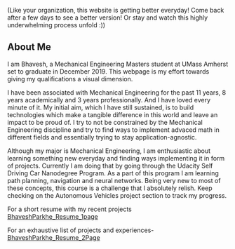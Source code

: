 (Like your organization, this website is getting better everyday! Come back after a few days to see a better version! Or stay and watch this highly underwhelming process unfold :))

## About Me

I am Bhavesh, a Mechanical Engineering Masters student at UMass Amherst set to graduate in December 2019. This webpage is my effort towards giving my qualifications a visual dimension.

I have been associated with Mechanical Engineering for the past 11 years, 8 years academically and 3 years professionally. And I have loved every minute of it. My initial aim, which I have still sustained, is to build technologies which make a tangible difference in this world and leave an impact to be proud of. I try to not be constrained by the Mechanical Engineering discipline and try to find ways to implement advaced math in different fields and essentially trying to stay application-agnostic.

Although my major is Mechanical Engineering, I am enthusiastic about learning something new everyday and finding ways implementing it in form of projects. Currently I am doing that by going through the Udacity Self Driving Car Nanodegree Program. As a part of this program I am learning path planning, navigation and neural networks. Being very new to most of these concepts, this course is a challenge that I absolutely relish. Keep checking on the Autonomous Vehicles project section to track my progress.

For a short resume with my recent projects 
<br>[BhaveshParkhe_Resume_1page](/pdf/BhaveshParkhe_Resume.pdf)

For an exhaustive list of projects and experiences-
<br>[BhaveshParkhe_Resume_2Page](/pdf/BhaveshParkhe_Resume_Long.pdf)
